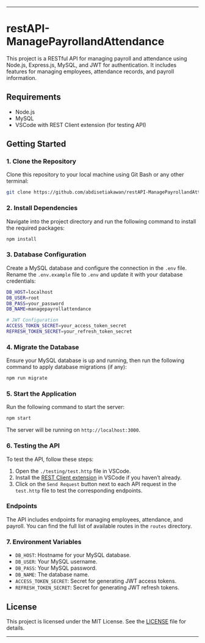 
---

# restAPI-ManagePayrollandAttendance

This project is a RESTful API for managing payroll and attendance using Node.js, Express.js, MySQL, and JWT for authentication. It includes features for managing employees, attendance records, and payroll information.

## Requirements

- Node.js
- MySQL
- VSCode with REST Client extension (for testing API)

## Getting Started

### 1. Clone the Repository

Clone this repository to your local machine using Git Bash or any other terminal:

```bash
git clone https://github.com/abdisetiakawan/restAPI-ManagePayrollandAttendance
```

### 2. Install Dependencies

Navigate into the project directory and run the following command to install the required packages:

```bash
npm install
```

### 3. Database Configuration

Create a MySQL database and configure the connection in the `.env` file. Rename the `.env.example` file to `.env` and update it with your database credentials:

```bash
DB_HOST=localhost
DB_USER=root
DB_PASS=your_password
DB_NAME=managepayrollattendance

# JWT Configuration
ACCESS_TOKEN_SECRET=your_access_token_secret
REFRESH_TOKEN_SECRET=your_refresh_token_secret
```

### 4. Migrate the Database

Ensure your MySQL database is up and running, then run the following command to apply database migrations (if any):

```bash
npm run migrate
```

### 5. Start the Application

Run the following command to start the server:

```bash
npm start
```

The server will be running on `http://localhost:3000`.

### 6. Testing the API

To test the API, follow these steps:

1. Open the `./testing/test.http` file in VSCode.
2. Install the [REST Client extension](https://marketplace.visualstudio.com/items?itemName=humao.rest-client) in VSCode if you haven’t already.
3. Click on the `Send Request` button next to each API request in the `test.http` file to test the corresponding endpoints.

### Endpoints

The API includes endpoints for managing employees, attendance, and payroll. You can find the full list of available routes in the `routes` directory.

### 7. Environment Variables

- `DB_HOST`: Hostname for your MySQL database.
- `DB_USER`: Your MySQL username.
- `DB_PASS`: Your MySQL password.
- `DB_NAME`: The database name.
- `ACCESS_TOKEN_SECRET`: Secret for generating JWT access tokens.
- `REFRESH_TOKEN_SECRET`: Secret for generating JWT refresh tokens.

## License

This project is licensed under the MIT License. See the [LICENSE](LICENSE) file for details.

---
